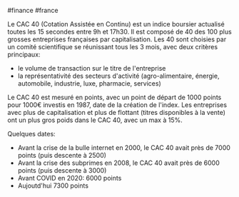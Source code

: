 #finance #france 

Le CAC 40 (Cotation Assistée en Continu) est un indice boursier actualisé toutes les 15 secondes entre 9h et 17h30. Il est composé de 40 des 100 plus grosses entreprises françaises par capitalisation. Les 40 sont choisies par un comité scientifique se réunissant tous les 3 mois, avec deux critères principaux:
- le volume de transaction sur le titre de l'entreprise
- la représentativité des secteurs d'activité (agro-alimentaire, énergie, automobile, industrie, luxe, pharmacie, services)

Le CAC 40 est mesuré en points, avec un point de départ de 1000 points pour 1000€ investis en 1987, date de la création de l'index. Les entreprises avec plus de capitalisation et plus de flottant (titres disponibles à la vente) ont un plus gros poids dans le CAC 40, avec un max à 15%.

Quelques dates:
- Avant la crise de la bulle internet en 2000, le CAC 40 avait près de 7000 points (puis descente à 2500)
- Avant la crise des subprimes en 2008, le CAC 40 avait près de 6000 points (puis descente à 3000)
- Avant COVID en 2020: 6000 points
- Aujoutd'hui 7300 points